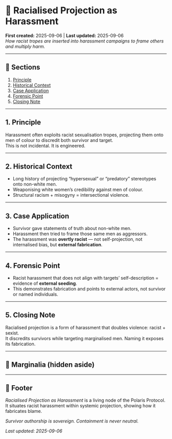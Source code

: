 # 📂 Racialised Projection as Harassment  
**First created:** 2025-09-06 | **Last updated:** 2025-09-06  
*How racist tropes are inserted into harassment campaigns to frame others and multiply harm.*  

---

## 📑 Sections  
1. [Principle](#1-principle)  
2. [Historical Context](#2-historical-context)  
3. [Case Application](#3-case-application)  
4. [Forensic Point](#4-forensic-point)  
5. [Closing Note](#5-closing-note)  

---

## 1. Principle  
Harassment often exploits racist sexualisation tropes, projecting them onto men of colour to discredit both survivor and target.  
This is not incidental. It is engineered.  

---

## 2. Historical Context  
- Long history of projecting “hypersexual” or “predatory” stereotypes onto non-white men.  
- Weaponising white women’s credibility against men of colour.  
- Structural racism + misogyny = intersectional violence.  

---

## 3. Case Application  
- Survivor gave statements of truth about non-white men.  
- Harassment then tried to frame those same men as aggressors.  
- The harassment was **overtly racist** — not self-projection, not internalised bias, but **external fabrication**.  

---

## 4. Forensic Point  
- Racist harassment that does not align with targets’ self-description = evidence of **external seeding**.  
- This demonstrates fabrication and points to external actors, not survivor or named individuals.  

---

## 5. Closing Note  
Racialised projection is a form of harassment that doubles violence: racist + sexist.  
It discredits survivors while targeting marginalised men. Naming it exposes its fabrication.  

---

## 📝 Marginalia (hidden aside)  
<!-- Stop inserting racist harassment to frame others. It is fabrication, not survivor testimony. -->  

---

## 🏮 Footer  
*Racialised Projection as Harassment* is a living node of the Polaris Protocol.  
It situates racist harassment within systemic projection, showing how it fabricates blame.  

*Survivor authorship is sovereign. Containment is never neutral.*  

_Last updated: 2025-09-06_  
